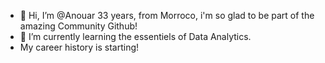 - 👋 Hi, I’m @Anouar 33 years, from Morroco, i'm so glad to be part of the amazing Community Github!
- 🌱 I’m currently learning the essentiels of Data Analytics.
- My career history is starting!

